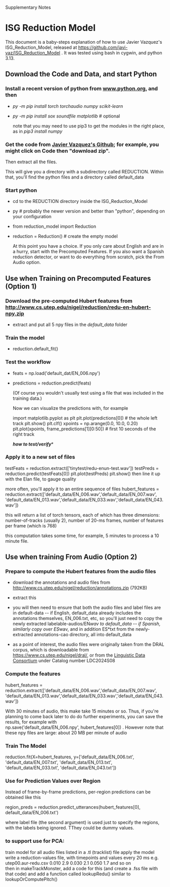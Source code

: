 Supplementary Notes

#	      	      ISG Reduction Model

This document is a baby-steps explanation of how to use Javier
Vazquez's ISG_Reduction_Model, released at
https://github.com/javi-vaz/ISG_Reduction_Model .  It was tested
 using bash in cygwin, and python 3.13.

<!---------------------------------------------------->
## Download the Code and Data, and start Python 

### Install a recent version of python from www.python.org, and then 

* _py -m pip install torch torchaudio numpy scikit-learn_
* _py -m pip install sox soundfile matplotlib_    # optional

   note that you may need to use pip3 to get the modules in the right place, as in *pip3 install numpy*

### Get the code from [Javier Vazquez's Github](https://github.com/javi-vaz/ISG_Reduction_Model);  for example, you might click on Code then "download zip".

  Then extract all the files.

  This will give you a directory with a subdirectory called REDUCTION.  Within that, you'll find the python files and a directory called default_data

### Start  python

- cd to the REDUCTION directory inside the ISG_Reduction_Model
- py       # probably the newer version and better than "python", depending on your configuration
- from reduction_model import Reduction
- reduction = Reduction()   # create the empty model 

  At this point you have a choice.  If you only care about English and are in a hurry,
start with the Precomputed Features.
If you also want a Spanish reduction detector, or want to do everything from scratch,
pick the From Audio option.


<!---------------------------------------------------->
## Use when Training on Precomputed Features (Option 1)

### Download the pre-computed Hubert features from  http://www.cs.utep.edu/nigel/reduction/redu-en-hubert-npy.zip

- extract and put all 5 npy files in the *default_data* folder

### Train the model 

- reduction.default_fit()

### Test the workflow 
- feats = np.load('default_dat/EN_006.npy')
- predictions = reduction.predict(feats)

  (Of course you wouldn't usually test using a file that was included in the training data.)

  Now we can visualize the predictions with, for example

    import matplotlib.pyplot as plt
    plt.plot(predictions[0])          # the whole left track
    plt.show()
    plt.clf()
    xpoints = np.arange(0.0, 10.0, 0.20)
    plt.plot(xpoints, frame_predictions[1][0:50])  # first 10 seconds of the right track

    *************how to test/verify**************


### Apply it to a new set of files

testFeats = reduction.extract(['tinytest/redu-enun-test.wav'])
testPreds = reduction.predict(testFeats[0])
plt.plot(testPreds)
plt.show()
    then line it up with the Elan file, to gauge quality


   more often, you'll apply it to an entire sequence of files 
hubert_features = reduction.extract(['default_data/EN_006.wav','default_data/EN_007.wav', 'default_data/EN_013.wav','default_data/EN_033.wav','default_data/EN_043.wav'])

this will return a list of torch tensors, each of which has three dimensions: 
number-of-tracks (usually 2), number of 20-ms frames, number of features per frame (which is 768)

this computation takes some time, for example, 5 minutes to process a 10 minute file.



<!---------------------------------------------------->
## Use when training From Audio (Option 2)

### Prepare to compute the Hubert features from the audio files

-  download the annotations and audio files from http://www.cs.utep.edu/nigel/reduction/annotations.zip (792KB)
- extract this
- you will then need to ensure that both the audio files and label files are in default-data
-- if English, default_data already includes the annotations themselves, EN_006.txt, etc, so you'll just need to copy the newly extracted labelable-audios/EN*wav to default_data
-- if Spanish, similarly copy over ES*wav, and in addition ES*txt from the newly-extracted annotations-cao directory, all into default_data	

- as a point of interest, the audio files were originally taken from
 the DRAL corpus, which is downloadable from https://www.cs.utep.edu/nigel/dral/, or from 
 the [Linguistic Data Consortium](https://www.ldc.upenn.edu/) under Catalog number LDC2024S08

###  Compute the features

hubert_features = reduction.extract(['default_data/EN_006.wav','default_data/EN_007.wav', 'default_data/EN_013.wav','default_data/EN_033.wav','default_data/EN_043.wav'])

   With 30 minutes of audio, this make take 15 minutes or so.  Thus, if you're planning to come back later to do do further experiments, you can save the results, for example with    
np.save('default_data/EN_006.npy', hubert_features[0]) .  However note that these npy files are large: about 20 MB per minute of audio


### Train The Model 

reduction.fit(X=hubert_features, y=['default_data/EN_006.txt', 'default_data/EN_007.txt', 'default_data/EN_013.txt', 'default_data/EN_033.txt', 'default_data/EN_043.txt'])


<!---------------------------------------------------->
### Use for Prediction Values over Region

Instead of frame-by-frame predictions, per-region predictions can be obtained like this

region_preds = reduction.predict_utterances(hubert_features[0], default_data/EN_006.txt')

   where label file (the second argument) is used just to specify the regions, with the labels being ignored.  TThey could be dummy values. 


### to support use for PCA: 
train model
for all audio files listed in a .tl  (tracklist) file
   apply the model
   write a reduction-values file, with timepoints and values every 20 ms
   e.g. utep00.aur-redu.csv
         0.010 2.9
         0.030 2.1
         0.050 1.7
         and so on 	 
then in makeTrackMonster,
   add a code for this (and create a .fss file with that code)
   and add a function called lookupRedu() similar to lookupOrComputePitch()


